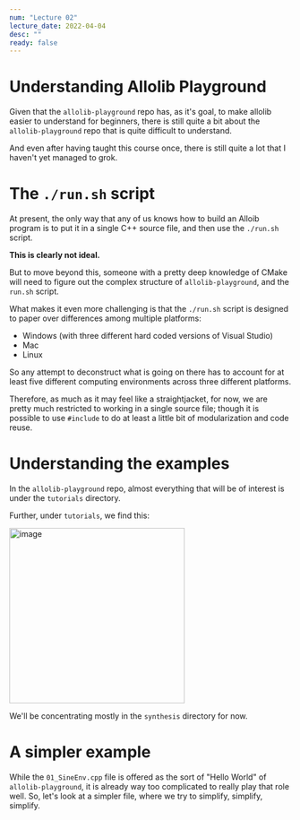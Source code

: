 ```yaml
---
num: "Lecture 02"
lecture_date: 2022-04-04
desc: ""
ready: false
---
```



# Understanding Allolib Playground

Given that the `allolib-playground` repo has, as it's goal, to make allolib easier to understand for beginners, 
there is still quite a bit about the `allolib-playground` repo that is quite difficult to understand.

And even after having taught this course once, there is still quite a lot that I haven't yet managed to grok.


# The `./run.sh` script

At present, the only way that any of us knows how to build an Alloib program is to put it in a single C++ source file, and
then use the `./run.sh` script.

**This is clearly not ideal.**

But to move beyond this, someone with a pretty deep knowledge of CMake will need to figure out the complex structure of `allolib-playground`, and the `run.sh` script.

What makes it even more challenging is that the `./run.sh` script is designed to paper over differences among multiple platforms:
* Windows (with three different hard coded versions of Visual Studio)
* Mac
* Linux

So any attempt to deconstruct what is going on there has to account for at least five different computing environments across three different platforms.

Therefore, as much as it may feel like a straightjacket, for now, we are pretty much restricted to working in a single source file; though it is possible to use `#include` to do at least a little bit of modularization and code reuse.

# Understanding the examples

In the `allolib-playground` repo, almost everything that will be of interest is under the `tutorials` directory.

Further, under `tutorials`, we find this:

<img width="313" alt="image" src="https://user-images.githubusercontent.com/1119017/161457775-5aa1bffe-4c6f-42be-9688-dd82f7d77b0a.png">

We'll be concentrating mostly in the `synthesis` directory for now.

# A simpler example

While the `01_SineEnv.cpp` file is offered as the sort of "Hello World" of `allolib-playground`, it is already way too complicated to really play that role well.  So, let's look at a simpler file, where we try to simplify, simplify, simplify.


